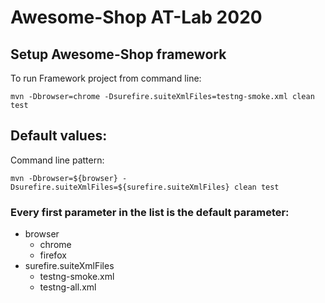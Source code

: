 # Awesome-Shop AT-Lab 2020
## Setup Awesome-Shop framework
To run Framework project from command line:
```
mvn -Dbrowser=chrome -Dsurefire.suiteXmlFiles=testng-smoke.xml clean test
```

## Default values:
Command line pattern:
```
mvn -Dbrowser=${browser} -Dsurefire.suiteXmlFiles=${surefire.suiteXmlFiles} clean test
```
### Every first parameter in the list is the default parameter:
* browser
  - chrome
  - firefox
* surefire.suiteXmlFiles
  - testng-smoke.xml
  - testng-all.xml 